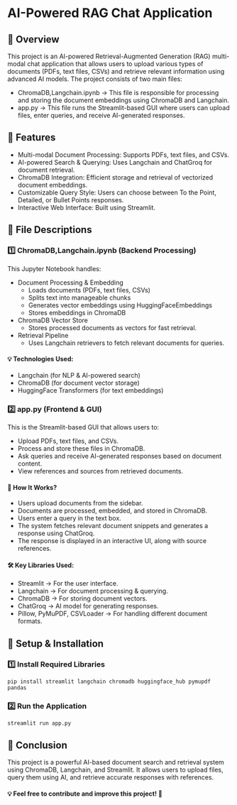 # AI-Powered RAG Chat Application
## 📌 Overview
This project is an AI-powered Retrieval-Augmented Generation (RAG) multi-modal chat application that allows users to upload various types of documents (PDFs, text files, CSVs) and retrieve relevant information using advanced AI models.
The project consists of two main files:
- ChromaDB,Langchain.ipynb → This file is responsible for processing and storing the document embeddings using ChromaDB and Langchain.
- app.py → This file runs the Streamlit-based GUI where users can upload files, enter queries, and receive AI-generated responses.

## 🚀 Features
- Multi-modal Document Processing: Supports PDFs, text files, and CSVs.
- AI-powered Search & Querying: Uses Langchain and ChatGroq for document retrieval.
- ChromaDB Integration: Efficient storage and retrieval of vectorized document embeddings.
- Customizable Query Style: Users can choose between To the Point, Detailed, or Bullet Points responses.
- Interactive Web Interface: Built using Streamlit.

## 📂 File Descriptions
### 1️⃣ ChromaDB,Langchain.ipynb (Backend Processing)
This Jupyter Notebook handles:
- Document Processing & Embedding
   - Loads documents (PDFs, text files, CSVs)
   - Splits text into manageable chunks
   - Generates vector embeddings using HuggingFaceEmbeddings
   - Stores embeddings in ChromaDB
- ChromaDB Vector Store
  - Stores processed documents as vectors for fast retrieval.
- Retrieval Pipeline
  - Uses Langchain retrievers to fetch relevant documents for queries.
#### 💡 Technologies Used:
- Langchain (for NLP & AI-powered search)
- ChromaDB (for document vector storage)
- HuggingFace Transformers (for text embeddings)

### 2️⃣ app.py (Frontend & GUI)
This is the Streamlit-based GUI that allows users to:
- Upload PDFs, text files, and CSVs.
- Process and store these files in ChromaDB.
- Ask queries and receive AI-generated responses based on document content.
- View references and sources from retrieved documents.

#### 🔹 How It Works?
- Users upload documents from the sidebar.
- Documents are processed, embedded, and stored in ChromaDB.
- Users enter a query in the text box.
- The system fetches relevant document snippets and generates a response using ChatGroq.
- The response is displayed in an interactive UI, along with source references.

#### 🛠 Key Libraries Used:
- Streamlit → For the user interface.
- Langchain → For document processing & querying.
- ChromaDB → For storing document vectors.
- ChatGroq → AI model for generating responses.
- Pillow, PyMuPDF, CSVLoader → For handling different document formats.

## 🔧 Setup & Installation
### 1️⃣ Install Required Libraries
``` pip install streamlit langchain chromadb huggingface_hub pymupdf pandas ```

### 2️⃣ Run the Application
``` streamlit run app.py ```

## 📝 Conclusion
This project is a powerful AI-based document search and retrieval system using ChromaDB, Langchain, and Streamlit. It allows users to upload files, query them using AI, and retrieve accurate responses with references.
####  💡 Feel free to contribute and improve this project! 🚀
